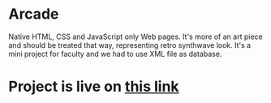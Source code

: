 # Arcade

Native HTML, CSS and JavaScript only Web pages. 
It's more of an art piece and should be treated that way, representing retro synthwave look.
It's a mini project for faculty and we had to use XML file as database.

# Project is live on [this link](http://arcadewebproject.surge.sh)
